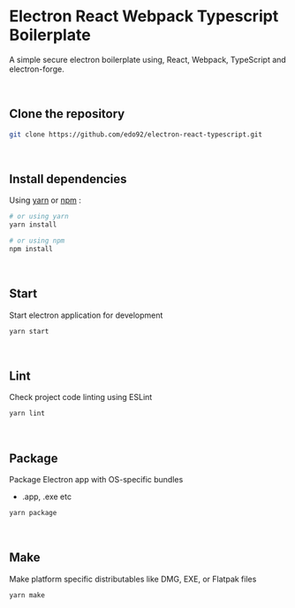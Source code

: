 # Electron React Webpack Typescript Boilerplate

A simple secure electron boilerplate using, React, Webpack, TypeScript and electron-forge.

<br>

## Clone the repository

```bash
git clone https://github.com/edo92/electron-react-typescript.git
```

<br>

## Install dependencies

Using [yarn](https://www.npmjs.com/package/yarn) or [npm](https://www.npmjs.com/) :

```bash
# or using yarn
yarn install

# or using npm
npm install
```

<br />

## Start

Start electron application for development

```bash
yarn start
```

<br>

## Lint

Check project code linting using ESLint

```bash
yarn lint
```

<br>

## Package

Package Electron app with OS-specific bundles

- .app, .exe etc

```bash
yarn package
```

<br>

## Make

Make platform specific distributables like DMG, EXE, or Flatpak files

```bash
yarn make
```
